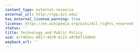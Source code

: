 ```yaml
---
content_type: external-resource
external_url: http://tpp.mit.edu/
has_external_license_warning: true
license: https://en.wikipedia.org/wiki/All_rights_reserved
status: ''
title: Technology and Public Policy
uid: ecf4b3ec-8817-4b70-9c23-a978d71349e5
wayback_url: ''
---
```

